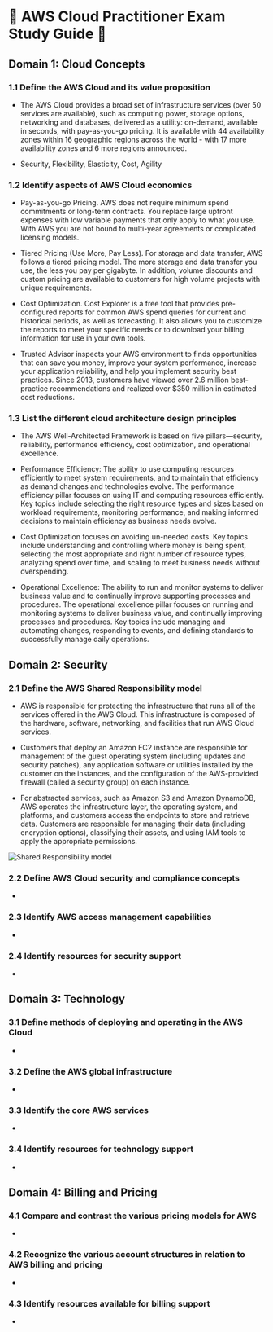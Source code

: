 # :notebook:  AWS Cloud Practitioner Exam Study Guide :notebook: 

## Domain 1: Cloud Concepts 

### 1.1 Define the AWS Cloud and its value proposition

- The AWS Cloud provides a broad set of infrastructure services (over 50 services are available), such as computing power, storage options, networking and databases, delivered as a utility: on-demand, available in seconds, with pay-as-you-go pricing. It is available with 44 availability zones within 16 geographic regions across the world - with 17 more availability zones and 6 more regions announced.

- Security, Flexibility, Elasticity, Cost, Agility

### 1.2 Identify aspects of AWS Cloud economics

- Pay-as-you-go Pricing. AWS does not require minimum spend commitments or long-term contracts. You replace large upfront expenses with low variable payments that only apply to what you use. With AWS you are not bound to multi-year agreements or complicated licensing models.

- Tiered Pricing (Use More, Pay Less). For storage and data transfer, AWS follows a tiered pricing model. The more storage and data transfer you use, the less you pay per gigabyte. In addition, volume discounts and custom pricing are available to customers for high volume projects with unique requirements.

- Cost Optimization. Cost Explorer is a free tool that provides pre-configured reports for common AWS spend queries for current and historical periods, as well as forecasting. It also allows you to customize the reports to meet your specific needs or to download your billing information for use in your own tools.

- Trusted Advisor inspects your AWS environment to finds opportunities that can save you money, improve your system performance, increase your application reliability, and help you implement security best practices. Since 2013, customers have viewed over 2.6 million best-practice recommendations and realized over $350 million in estimated cost reductions.

### 1.3 List the different cloud architecture design principles 

- The AWS Well-Architected Framework is based on five pillars—security, reliability, performance efficiency, cost optimization, and operational excellence.

- Performance Efficiency: The ability to use computing resources efficiently to meet system requirements, and to maintain that efficiency as demand changes and technologies evolve. The performance efficiency pillar focuses on using IT and computing resources efficiently. Key topics include selecting the right resource types and sizes based on workload requirements, monitoring performance, and making informed decisions to maintain efficiency as business needs evolve.

- Cost Optimization focuses on avoiding un-needed costs. Key topics include understanding and controlling where money is being spent, selecting the most appropriate and right number of resource types, analyzing spend over time, and scaling to meet business needs without overspending.

- Operational Excellence: The ability to run and monitor systems to deliver business value and to continually improve supporting processes and procedures. The operational excellence pillar focuses on running and monitoring systems to deliver business value, and continually improving processes and procedures. Key topics include managing and automating changes, responding to events, and defining standards to successfully manage daily operations.

## Domain 2: Security 

### 2.1 Define the AWS Shared Responsibility model 
- AWS is responsible for protecting the infrastructure that runs all of the services offered in the AWS Cloud. This infrastructure is composed of the hardware, software, networking, and facilities that run AWS Cloud services.

- Customers that deploy an Amazon EC2 instance are responsible for management of the guest operating system (including updates and security patches), any application software or utilities installed by the customer on the instances, and the configuration of the AWS-provided firewall (called a security group) on each instance.

- For abstracted services, such as Amazon S3 and Amazon DynamoDB, AWS operates the infrastructure layer, the operating system, and platforms, and customers access the endpoints to store and retrieve data. Customers are responsible for managing their data (including encryption options), classifying their assets, and using IAM tools to apply the appropriate permissions.

![Shared Responsibility model](https://d1.awsstatic.com/security-center/Shared_Responsibility_Model_V2.59d1eccec334b366627e9295b304202faf7b899b.jpg)

### 2.2 Define AWS Cloud security and compliance concepts 

- 

### 2.3 Identify AWS access management capabilities 

- 

### 2.4 Identify resources for security support 

- 

## Domain 3: Technology 

### 3.1 Define methods of deploying and operating in the AWS Cloud 

- 

### 3.2 Define the AWS global infrastructure 

- 

### 3.3 Identify the core AWS services 

- 

### 3.4 Identify resources for technology support 

- 

## Domain 4: Billing and Pricing 

### 4.1 Compare and contrast the various pricing models for AWS 

- 

### 4.2 Recognize the various account structures in relation to AWS billing and pricing 

- 

### 4.3 Identify resources available for billing support 

- 
